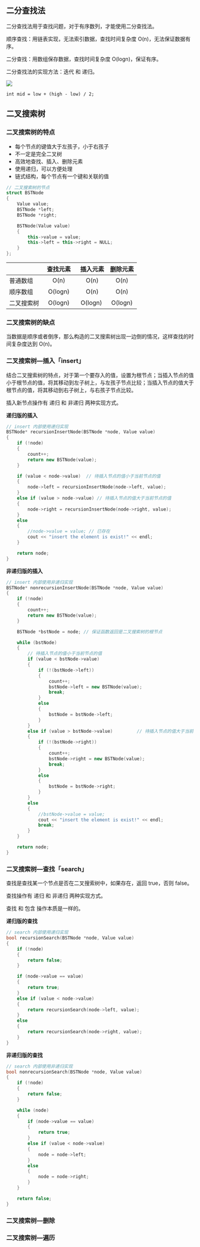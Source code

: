 ## 二分查找法

二分查找法用于查找问题，对于有序数列，才能使用二分查找法。

顺序查找：用链表实现，无法索引数据，查找时间复杂度 O(n)，无法保证数据有序。

二分查找：用数组保存数据，查找时间复杂度 O(logn)，保证有序。

二分查找法的实现方法：迭代 和 递归。

![](https://github.com/steveLauwh/Data-Structures-And-Algorithms/raw/master/Tree/image/Binary%20Search%20Method.PNG)

`int mid = low + (high - low) / 2;`

## 二叉搜索树

### 二叉搜索树的特点

* 每个节点的键值大于左孩子，小于右孩子
* 不一定是完全二叉树
* 高效地查找、插入、删除元素
* 使用递归，可以方便处理
* 链式结构，每个节点有一个键和关联的值

```cpp
// 二叉搜索树的节点
struct BSTNode
{
    Value value;
    BSTNode *left;
    BSTNode *right;

    BSTNode(Value value)
    {
        this->value = value;
        this->left = this->right = NULL;
    }        
};
```

|         | 查找元素 |  插入元素  | 删除元素|
| --------| :-----: | :----:  |:----:  |
| 普通数组 | O(n) |  O(n) |O(n)|
| 顺序数组 |   O(logn)   |  O(n)   |O(n)|
| 二叉搜索树|    O(logn)     |  O(logn)  |O(logn) |

### 二叉搜索树的缺点

当数据是顺序或者倒序，那么构造的二叉搜索树出现一边倒的情况，这样查找的时间复杂度达到 O(n)。

### 二叉搜索树—插入「insert」

结合二叉搜索树的特点，对于第一个要存入的值，设置为根节点；当插入节点的值小于根节点的值，将其移动到左子树上，与左孩子节点比较；当插入节点的值大于根节点的值，将其移动到右子树上，与右孩子节点比较。

插入新节点操作有 递归 和 非递归 两种实现方式。

**递归版的插入**

```cpp
// insert 内部使用递归实现
BSTNode* recursionInsertNode(BSTNode *node, Value value)
{
    if (!node)
    {
        count++;
        return new BSTNode(value);
    }

    if (value < node->value)  // 待插入节点的值小于当前节点的值
    {
        node->left = recursionInsertNode(node->left, value);
    }
    else if (value > node->value) // 待插入节点的值大于当前节点的值
    {
        node->right = recursionInsertNode(node->right, value);
    }
    else
    {
        //node->value = value; // 已存在
        cout << "insert the element is exist!" << endl;
    }

    return node;
}
```

**非递归版的插入**
```cpp
// insert 内部使用非递归实现
BSTNode* nonrecursionInsertNode(BSTNode *node, Value value)
{
    if (!node)
    {
        count++;
        return new BSTNode(value);
    }

    BSTNode *bstNode = node; // 保证函数返回是二叉搜索树的根节点

    while (bstNode)
    {
        // 待插入节点的值小于当前节点的值
        if (value < bstNode->value)
        {
            if (!(bstNode->left))
            {
                count++;
                bstNode->left = new BSTNode(value);
                break;
            }
            else
            {
                bstNode = bstNode->left;
            }              
        }
        else if (value > bstNode->value)         // 待插入节点的值大于当前节点的值
        {
            if (!(bstNode->right))
            {
                count++;
                bstNode->right = new BSTNode(value);
                break;
            }
            else
            {
                bstNode = bstNode->right;
            }
        }
        else
        {
            //bstNode->value = value;
            cout << "insert the element is exist!" << endl;
            break;
        }
    }

    return node;
}
```

### 二叉搜索树—查找「search」

查找是查找某一个节点是否在二叉搜索树中，如果存在，返回 true，否则 false。

查找操作有 递归 和 非递归 两种实现方式。

查找 和 包含 操作本质是一样的。

**递归版的查找**
```cpp
// search 内部使用递归实现
bool recursionSearch(BSTNode *node, Value value)
{
    if (!node)
    {
        return false;
    }

    if (node->value == value)
    {
        return true;
    }
    else if (value < node->value)
    {
        return recursionSearch(node->left, value);
    }
    else
    {
        return recursionSearch(node->right, value);
    }
}
```
**非递归版的查找**
```cpp
// search 内部使用非递归实现
bool nonrecursionSearch(BSTNode *node, Value value)
{
    if (!node)
    {
        return false;
    }

    while (node)
    {
        if (node->value == value)
        {
            return true;
        }
        else if (value < node->value)
        {
            node = node->left;
        }
        else
        {
            node = node->right;
        }
    }

    return false;
}
```

### 二叉搜索树—删除

### 二叉搜索树—遍历
